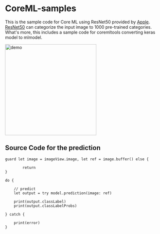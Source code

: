 # CoreML-samples

This is the sample code for Core ML using ResNet50 provided by [Apple](https://developer.apple.com/machine-learning/).  
[ResNet50](https://arxiv.org/abs/1512.03385) can categorize the input image to 1000 pre-trained categories.  
What's more, this includes a sample code for coremltools converting keras model to mlmodel.

<img src="./demo.png" alt="demo" title="demo" width="300">

## Source Code for the prediction 
```
guard let image = imageView.image, let ref = image.buffer() else {

        return
}

do {

    // predict
    let output = try model.prediction(image: ref)

    print(output.classLabel)
    print(output.classLabelProbs)

} catch {

    print(error)
}
```
